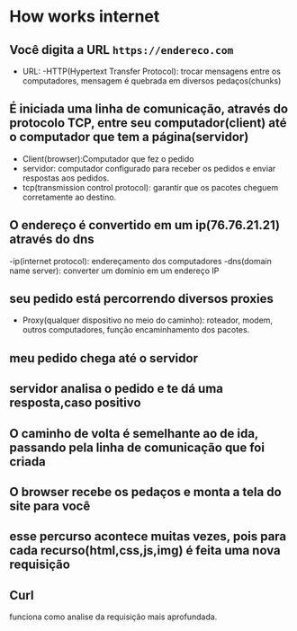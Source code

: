 # How works internet

## Você digita a URL ``https://endereco.com``

- URL:
-HTTP(Hypertext Transfer Protocol): trocar mensagens entre os computadores, mensagem é quebrada em diversos pedaços(chunks)

## É iniciada uma linha de comunicação, através do protocolo TCP, entre seu computador(client) até o computador que tem a página(servidor)

- Client(browser):Computador que fez o pedido
- servidor: computador configurado para receber os pedidos e enviar respostas aos pedidos.
- tcp(transmission control protocol): garantir que os pacotes cheguem corretamente ao destino.

## O endereço é convertido em um ip(76.76.21.21) através do dns

-ip(internet protocol): endereçamento dos computadores
-dns(domain name server): converter um domínio em um endereço IP

## seu pedido está percorrendo diversos proxies

- Proxy(qualquer dispositivo no meio do caminho): roteador, modem, outros computadores, função encaminhamento dos pacotes.

## meu pedido chega até o servidor

## servidor analisa o pedido e te dá uma resposta,caso positivo

## O caminho de volta é semelhante ao de ida, passando pela linha de comunicação que foi criada

## O browser recebe os pedaços e monta a tela do site para você

## esse percurso acontece muitas vezes, pois para cada recurso(html,css,js,img) é feita uma nova requisição

## Curl

funciona como analise da requisição mais aprofundada.